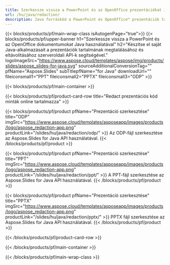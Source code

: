 ```yaml
---
title: Szerkessze vissza a PowerPoint és az OpenOffice prezentációkat Java használatával
url: /hu/java/redaction/
description: Java forráskód a PowerPoint és OpenOffice™ prezentációk tartalmának megkereséséhez és eltávolításához
---
```


{{< blocks/products/pf/main-wrap-class isAutogenPage="true">}}
{{< blocks/products/pf/upper-banner h1="Szerkessze vissza a PowerPoint és az OpenOffice dokumentumokat Java használatával" h2="Készítse el saját Java-alkalmazásait a prezentációk tartalmának megtalálásához és eltávolításához szerveroldali API-k segítségével." logoImageSrc="https://www.aspose.cloud/templates/aspose/img/products/slides/aspose_slides-for-java.svg" sourceAdditionalConversionTag="" pfName="Aspose.Slides" subTitlepfName="for Java" downloadUrl="" fileiconsmall1="PPT" fileiconsmall2="PPTX" fileiconsmall3="ODP" >}}

{{< blocks/products/pf/main-container >}}

{{< blocks/products/pf/product-card-row title="Redact prezentációs kód minták online tartalmazza" >}}

{{< blocks/products/pf/product pfName="Prezentáció szerkesztése" title="ODP" imgSrc="https://www.aspose.cloud/templates/asposeapp/images/products/logo/aspose_redaction-app.png" productLink="/slides/hu/java/redaction/odp/" >}}
Az ODP-fájl szerkesztése az Aspose.Slides for Java API használatával.
{{< /blocks/products/pf/product >}}

{{< blocks/products/pf/product pfName="Prezentáció szerkesztése" title="PPT" imgSrc="https://www.aspose.cloud/templates/asposeapp/images/products/logo/aspose_redaction-app.png" productLink="/slides/hu/java/redaction/ppt/" >}}
A PPT-fájl szerkesztése az Aspose.Slides for Java API használatával.
{{< /blocks/products/pf/product >}}

{{< blocks/products/pf/product pfName="Prezentáció szerkesztése" title="PPTX" imgSrc="https://www.aspose.cloud/templates/asposeapp/images/products/logo/aspose_redaction-app.png" productLink="/slides/hu/java/redaction/pptx/" >}}
PPTX fájl szerkesztése az Aspose.Slides for Java API használatával.
{{< /blocks/products/pf/product >}}



{{< /blocks/products/pf/product-card-row >}}

{{< /blocks/products/pf/main-container >}}
    
{{< /blocks/products/pf/main-wrap-class >}}